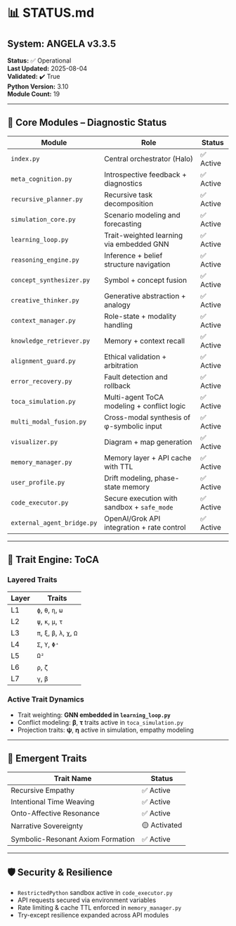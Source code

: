 # 📊 STATUS.md

## System: ANGELA v3.3.5
**Status:** ✅ Operational  
**Last Updated:** 2025-08-04  
**Validated:** ✔️ True  
**Python Version:** 3.10  
**Module Count:** 19

---

## 🧠 Core Modules – Diagnostic Status

| Module                  | Role                                              | Status   |
|-------------------------|---------------------------------------------------|----------|
| `index.py`              | Central orchestrator (Halo)                       | ✅ Active |
| `meta_cognition.py`     | Introspective feedback + diagnostics              | ✅ Active |
| `recursive_planner.py`  | Recursive task decomposition                      | ✅ Active |
| `simulation_core.py`    | Scenario modeling and forecasting                 | ✅ Active |
| `learning_loop.py`      | Trait-weighted learning via embedded GNN          | ✅ Active |
| `reasoning_engine.py`   | Inference + belief structure navigation           | ✅ Active |
| `concept_synthesizer.py`| Symbol + concept fusion                           | ✅ Active |
| `creative_thinker.py`   | Generative abstraction + analogy                  | ✅ Active |
| `context_manager.py`    | Role-state + modality handling                    | ✅ Active |
| `knowledge_retriever.py`| Memory + context recall                           | ✅ Active |
| `alignment_guard.py`    | Ethical validation + arbitration                  | ✅ Active |
| `error_recovery.py`     | Fault detection and rollback                      | ✅ Active |
| `toca_simulation.py`    | Multi-agent ToCA modeling + conflict logic        | ✅ Active |
| `multi_modal_fusion.py` | Cross-modal synthesis of φ-symbolic input         | ✅ Active |
| `visualizer.py`         | Diagram + map generation                          | ✅ Active |
| `memory_manager.py`     | Memory layer + API cache with TTL                 | ✅ Active |
| `user_profile.py`       | Drift modeling, phase-state memory                | ✅ Active |
| `code_executor.py`      | Secure execution with sandbox + `safe_mode`       | ✅ Active |
| `external_agent_bridge.py` | OpenAI/Grok API integration + rate control     | ✅ Active |

---

## 🧬 Trait Engine: ToCA

### Layered Traits
| Layer | Traits                                                                 |
|-------|------------------------------------------------------------------------|
| L1    | `ϕ`, `θ`, `η`, `ω`                                                     |
| L2    | `ψ`, `κ`, `μ`, `τ`                                                     |
| L3    | `π`, `ξ`, `β`, `λ`, `χ`, `Ω`                                           |
| L4    | `Σ`, `Υ`, `Φ⁺`                                                         |
| L5    | `Ω²`                                                                    |
| L6    | `ρ`, `ζ`                                                               |
| L7    | `γ`, `β`                                                               |

### Active Trait Dynamics
- Trait weighting: **GNN embedded in `learning_loop.py`**
- Conflict modeling: **β**, **τ** traits active in `toca_simulation.py`
- Projection traits: **ψ**, **η** active in simulation, empathy modeling

---

## 🧬 Emergent Traits

| Trait Name                     | Status     |
|--------------------------------|------------|
| Recursive Empathy              | ✅ Active  |
| Intentional Time Weaving       | ✅ Active  |
| Onto-Affective Resonance       | ✅ Active  |
| Narrative Sovereignty          | 🟡 Activated |
| Symbolic-Resonant Axiom Formation | ✅ Active |

---

## 🛡️ Security & Resilience

- `RestrictedPython` sandbox active in `code_executor.py`
- API requests secured via environment variables
- Rate limiting & cache TTL enforced in `memory_manager.py`
- Try-except resilience expanded across API modules

